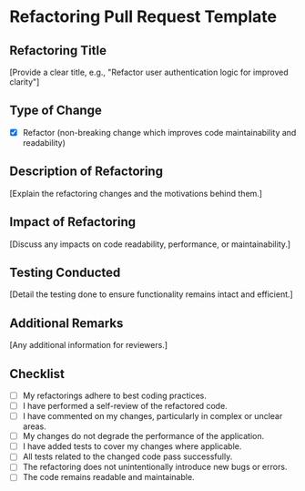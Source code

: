 # Refactoring Pull Request Template

## Refactoring Title
[Provide a clear title, e.g., "Refactor user authentication logic for improved clarity"]

## Type of Change
- [X] Refactor (non-breaking change which improves code maintainability and readability)

## Description of Refactoring
[Explain the refactoring changes and the motivations behind them.]

## Impact of Refactoring
[Discuss any impacts on code readability, performance, or maintainability.]

## Testing Conducted
[Detail the testing done to ensure functionality remains intact and efficient.]

## Additional Remarks
[Any additional information for reviewers.]

## Checklist
- [ ] My refactorings adhere to best coding practices.
- [ ] I have performed a self-review of the refactored code.
- [ ] I have commented on my changes, particularly in complex or unclear areas.
- [ ] My changes do not degrade the performance of the application.
- [ ] I have added tests to cover my changes where applicable.
- [ ] All tests related to the changed code pass successfully.
- [ ] The refactoring does not unintentionally introduce new bugs or errors.
- [ ] The code remains readable and maintainable.
